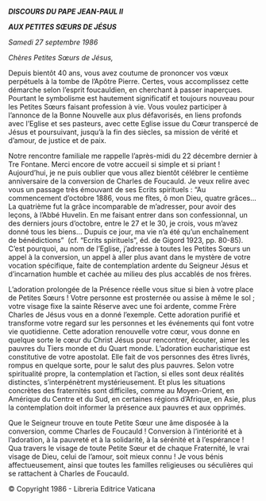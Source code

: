 ***DISCOURS DU PAPE JEAN-PAUL II***

***AUX PETITES SŒURS DE JÉSUS***

*Samedi 27 septembre 1986*

*Chères Petites Sœurs de Jésus,*

Depuis bientôt 40 ans, vous avez coutume de prononcer vos vœux perpétuels à la tombe de l’Apôtre Pierre. Certes, vous accomplissez cette démarche selon l’esprit foucauldien, en cherchant à passer inaperçues. Pourtant le symbolisme est hautement significatif et toujours nouveau pour les Petites Sœurs faisant profession à vie. Vous voulez participer à l’annonce de la Bonne Nouvelle aux plus défavorisés, en liens profonds avec l’Eglise et ses pasteurs, avec cette Eglise issue du Cœur transpercé de Jésus et poursuivant, jusqu’à la fin des siècles, sa mission de vérité et d’amour, de justice et de paix.

Notre rencontre familiale me rappelle l’après-midi du 22 décembre dernier à Tre Fontane. Merci encore de votre accueil si simple et si priant ! Aujourd’hui, je ne puis oublier que vous allez bientôt célébrer le centième anniversaire de la conversion de Charles de Foucauld. Je veux relire avec vous un passage très émouvant de ses Ecrits spirituels : “Au commencement d’octobre 1886, vous me fîtes, ô mon Dieu, quatre grâces... La quatrième fut la grâce incomparable de m’adresser, pour avoir des leçons, à l’Abbé Huvelin. En me faisant entrer dans son confessionnal, un des derniers jours d’octobre, entre le 27 et le 30, je crois, vous m’avez donné tous les biens... Dupuis ce jour, ma vie n’a été qu’un enchaînement de bénédictions”  (cf. “Ecrits spirituels”, éd. de Gigord 1923, pp. 80-85).  C’est pourquoi, au nom de l’Eglise, j’adresse à toutes les Petites Sœurs un appel à la conversion, un appel à aller plus avant dans le mystère de votre vocation spécifique, faite de contemplation ardente du Seigneur Jésus et d’incarnation humble et cachée au milieu des plus accablés de nos frères.

L’adoration prolongée de la Présence réelle vous situe si bien à votre place de Petites Sœurs ! Votre personne est prosternée ou assise à même le sol ; votre visage fixe la sainte Réserve avec une foi ardente, comme Frère Charles de Jésus vous en a donné l’exemple. Cette adoration purifié et transforme votre regard sur les personnes et les événements qui font votre vie quotidienne. Cette adoration renouvelle votre cœur, vous donne en quelque sorte le cœur du Christ Jésus pour rencontrer, écouter, aimer les pauvres du Tiers monde et du Quart monde. L’adoration eucharistique est constitutive de votre apostolat. Elle fait de vos personnes des êtres livrés, rompus en quelque sorte, pour le salut des plus pauvres. Selon votre spiritualité propre, la contemplation et l’action, si elles sont deux réalités distinctes, s’interpénètrent mystérieusement. Et plus les situations concrètes des fraternités sont difficiles, comme au Moyen-Orient, en Amérique du Centre et du Sud, en certaines régions d’Afrique, en Asie, plus la contemplation doit informer la présence aux pauvres et aux opprimés.

Que le Seigneur trouve en toute Petite Sœur une âme disposée à la conversion, comme Charles de Foucauld ! Conversion à l’intériorité et à l’adoration, à la pauvreté et à la solidarité, à la sérénité et à l’espérance ! Qua travers le visage de toute Petite Sœur et de chaque Fraternité, le vrai visage de Dieu, celui de l’amour, soit mieux connu ! Je vous bénis affectueusement, ainsi que toutes les familles religieuses ou séculières qui se rattachent à Charles de Foucauld.

© Copyright 1986 - Libreria Editrice Vaticana